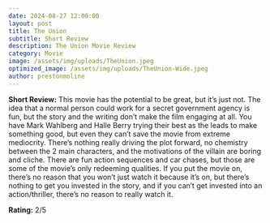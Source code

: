 ```yaml
---
date: 2024-08-27 12:00:00
layout: post
title: The Union
subtitle: Short Review
description: The Union Movie Review
category: Movie
image: /assets/img/uploads/TheUnion.jpeg
optimized_image: /assets/img/uploads/TheUnion-Wide.jpeg
author: prestonmoline
---
```


**Short Review:**
This movie has the potential to be great, but it’s just not. The idea that a normal person could work for a secret government agency is fun, but the story and the writing don’t make the film engaging at all. You have Mark Wahlberg and Halle Berry trying their best as the leads to make something good, but even they can’t save the movie from extreme mediocrity. There’s nothing really driving the plot forward, no chemistry between the 2 main characters, and the motivations of the villain are boring and cliche. There are fun action sequences and car chases, but those are some of the movie’s only redeeming qualities. If you put the movie on, there’s no reason that you won’t just watch it because it’s on, but there’s nothing to get you invested in the story, and if you can’t get invested into an action/thriller, there’s no reason to really watch it.


**Rating:**
2/5
